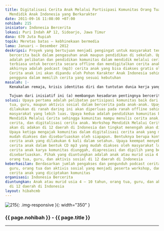 ```yaml
---
title: Digitalisasi Cerita Anak Melalui Partisipasi Komunitas Orang Tua dan Guru untuk
  Mendidik Anak Indonesia yang Berkarakter
date: 2011-09-16 11:08:00 +07:00
nohibah: 215
inisiator: Indonesia Bercerita
lokasi: Puri Indah AP 12, Sidoarjo, Jawa Timur
dana: 670 Juta Rupiah
topik: Meretas batas – kebhinekaan bermedia
lama: Januari – Desember 2012
deskripsi: Proyek yang bertujuan menjadi pengingat untuk masyarakat tentang pentingnya
  bercerita baik dalam pengasuhan anak maupun pendidikan di sekolah. Upaya utamanya
  adalah pelibatan dan pendidikan komunitas dalam mendidik melalui cerita sehingga
  terbiasa untuk bercerita secara offline dan mendigitalkan cerita anaknya. Hasil
  akhirnya adalah podcast (mp3) cerita anak yang bisa diakses gratis oleh semua orang.
  Cerita anak ini akan dipandu oleh Pohon Karakter Anak Indonesia sehingga memudahkan
  pengguna dalam memilih cerita yang sesuai kebutuhan
masalah: |-
  Kenakalan remaja, krisis identitas diri dan tuntutan dunia kerja yang semakin tinggi menjadi tantangan kita pada era globalisasi ini. Hanya anak berkarakter yang dapat hidup secara sehat dan mencapai keberhasilan. Anak yang berkarakter ini pula yang kemudian menjadi pondasi bagi bangsa Indonesia yang berkarakter. Bercerita adalah metode pendidikan yang efektif dan terjangkau oleh siapa saja. Sayangnya, kebiasaan bercerita terus terkikis baik di rumah maupun sekolah. Beberapa faktor penyebabnya: kesibukan orang tua dan guru, anggapan bercerita hanya hiburan, keterbatasan cerita anak yang mudah diakses, ketersediaan cerita anak yang mendidik dan berakar pada konteks lokal bangsa Indonesia.

  Tujuan dari inisiatif ini (a) membangun kesadaran pentingnya bercerita dalam pengasuhan anak dan pendidikan di sekolah; (b) menumbuhkan kebiasaan dan tradisi bercerita di rumah dan sekolah; (c) mengajak setiap orang mendigitalkan cerita anak agar mudah diakses dan disebarluaskan.
solusi: Upaya pertama adalah pelibatan partisipasi komunitas baik dari kalangan orang
  tua, guru, maupun aktivis sosial dalam bercerita pada anak-anak. Upaya yang telah
  dilakukan di ranah daring ini akan diperluas pada ranah offline sehingga bisa menjangkau
  masyarakat yang lebih luas. Upaya kedua adalah pendidikan komunitas berupa Workshop
  Mendidik Melalui Cerita sehingga komunitas mampu menulis cerita anak, mendidik melalui
  cerita, dan digitalisasi cerita anak. Workshop Mendidik Melalui Cerita tingkat dasar
  akan di adakan di 12 daerah di Indonesia dan tingkat menengah akan diadakan 3 kali.
  Upaya ketiga mengajak komunitas dalam digitalisasi cerita anak yang mendidik sehingga
  mudah diakses dan disebarluaskan oleh siapapun. Bentuknya berupa kontes podcast
  cerita anak yang dilakukan 6 kali dalam setahun. Upaya keempat menyebarluaskan podcast
  cerita anak dalam bentuk CD mp3 yang mudah diakses oleh masyarakat luas. Podcast
  cerita anak karya komunitas diunggah, diapresiasi dan dipilih yang berkualitas untuk
  disebarluaskan. Pihak yang diuntungkan adalah anak atau murid usia 4 – 10 tahun,
  orang tua, guru, dan aktivis sosial di 12 daerah di Indonesia
keberhasilan: Berdasarkan jumlah pengakses dan pengunduh podcast cerita anak, jumlah
  guru, orang tua dan aktivis sosial yang menjadi peserta workshop, dan jumlah podcast
  cerita anak yang diciptakan komunitas
organisasi: Indonesia Bercerita
diuntungkan: Anak atau murid usia 4 – 10 tahun, orang tua, guru, dan aktivis sosial
  di 12 daerah di Indonesia
layout: hibahcmb
---
```


![215](/static/img/hibahcmb/215.png){: .img-responsive }{: width="350" }

### {{ page.nohibah }} - {{ page.title }}

---
